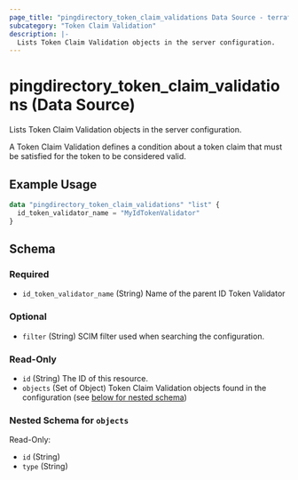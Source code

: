 ```yaml
---
page_title: "pingdirectory_token_claim_validations Data Source - terraform-provider-pingdirectory"
subcategory: "Token Claim Validation"
description: |-
  Lists Token Claim Validation objects in the server configuration.
---
```


# pingdirectory_token_claim_validations (Data Source)

Lists Token Claim Validation objects in the server configuration.

A Token Claim Validation defines a condition about a token claim that must be satisfied for the token to be considered valid.

## Example Usage

```terraform
data "pingdirectory_token_claim_validations" "list" {
  id_token_validator_name = "MyIdTokenValidator"
}
```

<!-- schema generated by tfplugindocs -->
## Schema

### Required

- `id_token_validator_name` (String) Name of the parent ID Token Validator

### Optional

- `filter` (String) SCIM filter used when searching the configuration.

### Read-Only

- `id` (String) The ID of this resource.
- `objects` (Set of Object) Token Claim Validation objects found in the configuration (see [below for nested schema](#nestedatt--objects))

<a id="nestedatt--objects"></a>
### Nested Schema for `objects`

Read-Only:

- `id` (String)
- `type` (String)

